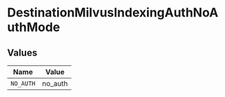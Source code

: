 # DestinationMilvusIndexingAuthNoAuthMode


## Values

| Name      | Value     |
| --------- | --------- |
| `NO_AUTH` | no_auth   |